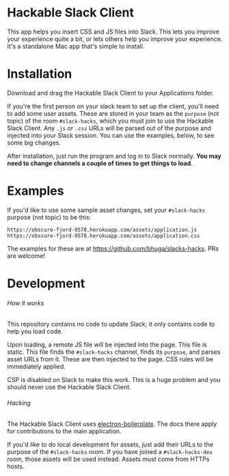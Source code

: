 Hackable Slack Client
===============================

This app helps you insert CSS and JS files into Slack. This lets you
improve your experience quite a bit, or lets others help you improve your
experience. It's a standalone Mac app that's simple to install.

Installation
============

Download <foo> and drag the Hackable Slack Client to your Applications folder.

If you're the first person on your slack team to set up the client, you'll need
to add some user assets. These are stored in your team as the `purpose` (not
topic) of the room `#slack-hacks`, which you must join to use the Hackable Slack
Client. Any `.js` or `.css` URLs will be parsed out of the purpose and injected
into your Slack session. You can use the examples, below, to see some big
changes.

After installation, just run the program and log in to Slack normally. **You may
need to change channels a couple of times to get things to load.**

Examples
========

If you'd like to use some sample asset changes, set your `#slack-hacks` purpose
(not topic) to be this:

```
https://obscure-fjord-9578.herokuapp.com/assets/application.js
https://obscure-fjord-9578.herokuapp.com/assets/application.css
```

The examples for these are at <https://github.com/bhuga/slacks-hacks>. PRs are
welcome!

Development
============

###### How it works

This repository contains no code to update Slack; it only contains code to
help you load code.

Upon loading, a remote JS file will be injected into the page. This file is
static. This file finds the `#slack-hacks` channel, finds its `purpose`, and
parses asset URLs from it. These are then injected to the page. CSS rules will
be immediately applied.

CSP is disabled on Slack to make this work. This is a huge problem and you
should never use the Hackable Slack Client.

###### Hacking

The Hackable Slack Client uses
[electron-boilerplate](https://github.com/szwacz/electron-boilerplate). The docs
there apply for contributions to the main application.

If you'd like to do local development for assets, just add their URLs to the
purpose of the `#slack-hacks` room. If you have joined a `#slack-hacks-dev`
room, those assets will be used instead. Assets must come from HTTPs hosts.
